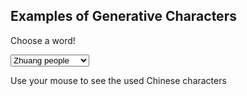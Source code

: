 ## Examples of Generative Characters

Choose a word!

<select>
        <option value="zhuangpeople">Zhuang people</option>
        <option value="sawndip">Sawndip</option>
        <option value="zhuanglanguage">Zhuang language</option>
        <option value="hanchinese">Han Chinese</option>
        <option value="me">I, me</option>
        <option value="you">You</option>
        <option value="heaven">Heaven</option>
        <option value="earth">Earth</option>
        <option value="water">Water</option>
        <option value="mountain">Mountain</option>

</select>

Use your mouse to see the used Chinese characters
